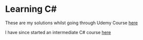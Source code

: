# Learning C#

These are my solutions whilst going through Udemy Course [here](https://www.udemy.com/course/csharp-tutorial-for-beginners/)  

I have since started an intermediate C# course [here](https://www.udemy.com/course/csharp-intermediate-classes-interfaces-and-oop/?src=sac&subs_filter_type=subs_only&kw=c%23+intermediate)
